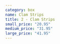 ```yaml
---
category: box
name: Clam Strips
title: 2 - Clam Strips
small_price: "20.95"
medium_price: "31.95"
large_price: "41.95"
---
```


